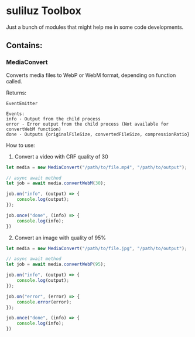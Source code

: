 # suliluz Toolbox

Just a bunch of modules that might help me in some code developments.

## Contains:

### MediaConvert
Converts media files to WebP or WebM format, depending on function called. 

Returns:

```
EventEmitter

Events:
info - Output from the child process
error - Error output from the child process (Not available for convertWebM function)
done - Outputs {originalFileSize, convertedFileSize, compressionRatio}
```

How to use:

1. Convert a video with CRF quality of 30
```javascript
let media = new MediaConvert("/path/to/file.mp4", "/path/to/output");

// async await method
let job = await media.convertWebM(30);

job.on("info", (output) => {
    console.log(output);
});

job.once("done", (info) => {
    console.log(info);
})
```

2. Convert an image with quality of 95%
```javascript
let media = new MediaConvert("/path/to/file.jpg", "/path/to/output");

// async await method
let job = await media.convertWebP(95);

job.on("info", (output) => {
    console.log(output);
});

job.on("error", (error) => {
    console.error(error);
});

job.once("done", (info) => {
    console.log(info);
})
```
        
